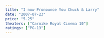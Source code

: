 ```yaml
---
title: "I now Pronounce You Chuck & Larry"
date: "2007-07-23"
price: "5.25"
theaters: ["Carmike Royal Cinema 10"]
ratings: ["PG-13"]
---
```

